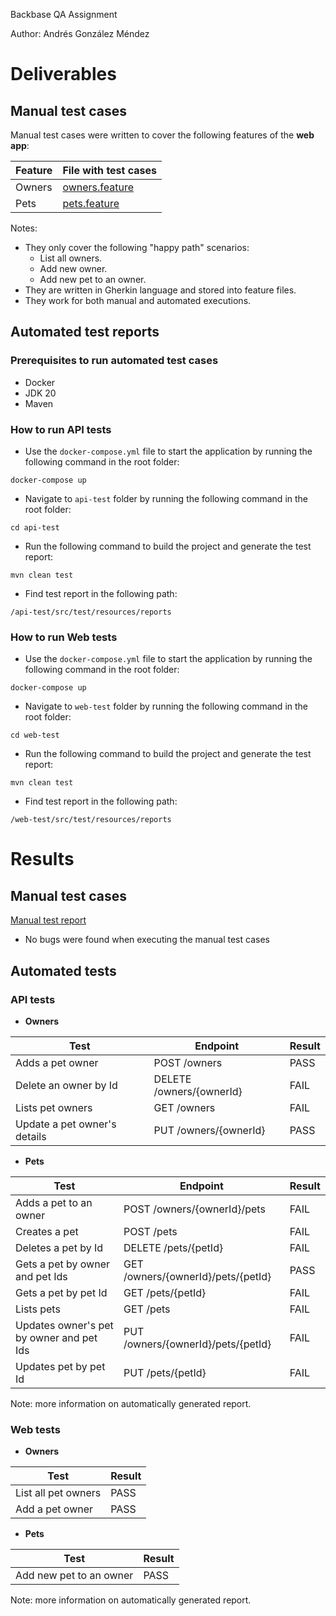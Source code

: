 Backbase QA Assignment

Author: Andrés González Méndez

# Deliverables

## Manual test cases

Manual test cases were written to cover the following features of the **web app**:

| **Feature** | **File with test cases**                                              |
|-------------|-----------------------------------------------------------------------|
| Owners      | [owners.feature](/web-test/src/test/resources/features/owners.feature) | 
| Pets        | [pets.feature](/web-test/src/test/resources/features/pets.feature)     |

Notes:
* They only cover the following "happy path" scenarios:
    * List all owners.
    * Add new owner.
    * Add new pet to an owner.
* They are written in Gherkin language and stored into feature files.
* They work for both manual and automated executions.

## Automated test reports

### Prerequisites to run automated test cases
* Docker
* JDK 20
* Maven

### How to run API tests
* Use the `docker-compose.yml` file to start the application by running the following command in the root folder:
```
docker-compose up
```
* Navigate to `api-test` folder by running the following command in the root folder:
```
cd api-test
```
* Run the following command to build the project and generate the test report:
```
mvn clean test
```
* Find test report in the following path:
```
/api-test/src/test/resources/reports
```

### How to run Web tests
* Use the `docker-compose.yml` file to start the application by running the following command in the root folder:
```
docker-compose up
```
* Navigate to `web-test` folder by running the following command in the root folder:
```
cd web-test
```
* Run the following command to build the project and generate the test report:
```
mvn clean test
```
* Find test report in the following path:
```
/web-test/src/test/resources/reports
```

# Results

## Manual test cases

[Manual test report](/web-test/src/test/resources/reports/manual-test-report.txt)

* No bugs were found when executing the manual test cases

## Automated tests

### API tests

* **Owners**

| **Test**                                 | **Endpoint**                       | **Result** |
|------------------------------------------|------------------------------------|------------|
| Adds a pet owner                         | POST /owners                       | PASS       |
| Delete an owner by Id                    | DELETE /owners/{ownerId}           | FAIL       |
| Lists pet owners                         | GET /owners                        | FAIL       |
| Update a pet owner's details             | PUT /owners/{ownerId}              | PASS       |

* **Pets**

| **Test**                                 | **Endpoint**                       | **Result** |
|------------------------------------------|------------------------------------|------------|
| Adds a pet to an owner                   | POST /owners/{ownerId}/pets        | FAIL       |
| Creates a pet                            | POST /pets                         | FAIL       |
| Deletes a pet by Id                      | DELETE /pets/{petId}               | FAIL       |
| Gets a pet by owner and pet Ids          | GET /owners/{ownerId}/pets/{petId} | PASS       |
| Gets a pet by pet Id                     | GET /pets/{petId}                  | FAIL       |
| Lists pets                               | GET /pets                          | FAIL       |
| Updates owner's pet by owner and pet Ids | PUT /owners/{ownerId}/pets/{petId} | FAIL       |
| Updates pet by pet Id                    | PUT /pets/{petId}                  | FAIL       |

Note: more information on automatically generated report.

### Web tests

* **Owners**

| **Test**              | **Result** |
|-----------------------|------------|
| List all pet owners   | PASS       |
| Add a pet owner       | PASS       |

* **Pets**

| **Test**                | **Result** |
|-------------------------|------------|
| Add new pet to an owner | PASS       |

Note: more information on automatically generated report.
